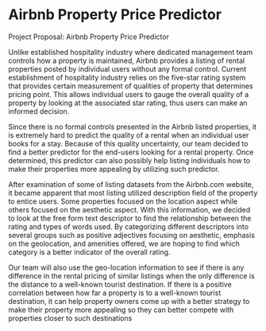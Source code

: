 # Airbnb Property Price Predictor


Project Proposal: Airbnb Property Price Predictor
 
Unlike established hospitality industry where dedicated management team controls how a property is maintained, Airbnb provides a listing of rental properties posted by individual users without any formal control. Current establishment of hospitality industry relies on the five-star rating system that provides certain measurement of qualities of property that determines pricing point. This allows individual users to gauge the overall quality of a property by looking at the associated star rating, thus users can make an informed decision.

Since there is no formal controls presented in the Airbnb listed properties, it is extremely hard to predict the quality of a rental when an individual user books for a stay. Because of this quality uncertainty, our team decided to find a better predictor for the end-users looking for a rental property. Once determined, this predictor can also possibly help listing individuals how to make their properties more appealing by utilizing such predictor.

After examination of some of listing datasets from the Airbnb.com website, it became apparent that most listing utilized description field of the property to entice users. Some properties focused on the location aspect while others focused on the aesthetic aspect. With this information, we decided to look at the free form text descriptor to find the relationship between the rating and types of words used. By categorizing different descriptors into several groups such as positive adjectives focusing on aesthetic, emphasis on the geolocation, and amenities offered, we are hoping to find which category is a better indicator of the overall rating.

Our team will also use the geo-location information to see if there is any difference in the rental pricing of similar listings when the only difference is the distance to a well-known tourist destination. If there is a positive correlation between how far a property is to a well-known tourist destination, it can help property owners come up with a better strategy to make their property more appealing so they can better compete with properties closer to such destinations

